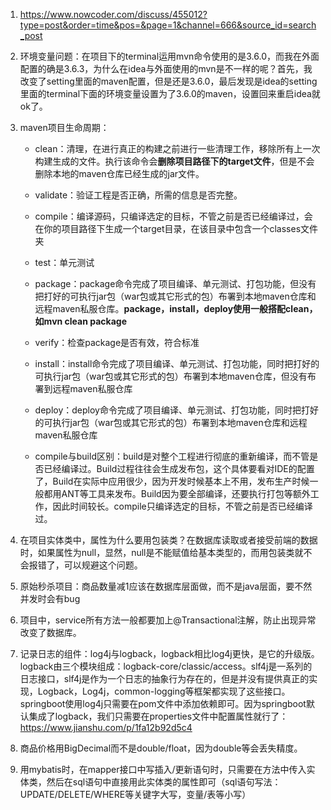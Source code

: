 1. https://www.nowcoder.com/discuss/455012?type=post&order=time&pos=&page=1&channel=666&source_id=search_post

2. 环境变量问题：在项目下的terminal运用mvn命令使用的是3.6.0，而我在外面配置的确是3.6.3，为什么在idea与外面使用的mvn是不一样的呢？首先，我改变了setting里面的maven配置，但是还是3.6.0，最后发现是idea的setting里面的terminal下面的环境变量设置为了3.6.0的maven，设置回来重启idea就ok了。

3. maven项目生命周期：

   - clean：清理，在进行真正的构建之前进行一些清理工作，移除所有上一次构建生成的文件。执行该命令会**删除项目路径下的target文件**，但是不会删除本地的maven仓库已经生成的jar文件。

   - validate：验证工程是否正确，所需的信息是否完整。

   - compile：编译源码，只编译选定的目标，不管之前是否已经编译过，会在你的项目路径下生成一个target目录，在该目录中包含一个classes文件夹
   - test：单元测试
   - package：package命令完成了项目编译、单元测试、打包功能，但没有把打好的可执行jar包（war包或其它形式的包）布署到本地maven仓库和远程maven私服仓库。**package，install，deploy使用一般搭配clean，如mvn clean package**
   - verify：检查package是否有效，符合标准
   - install：install命令完成了项目编译、单元测试、打包功能，同时把打好的可执行jar包（war包或其它形式的包）布署到本地maven仓库，但没有布署到远程maven私服仓库
   - deploy：deploy命令完成了项目编译、单元测试、打包功能，同时把打好的可执行jar包（war包或其它形式的包）布署到本地maven仓库和远程maven私服仓库
   - compile与build区别：build是对整个工程进行彻底的重新编译，而不管是否已经编译过。Build过程往往会生成发布包，这个具体要看对IDE的配置了，Build在实际中应用很少，因为开发时候基本上不用，发布生产时候一般都用ANT等工具来发布。Build因为要全部编译，还要执行打包等额外工作，因此时间较长。compile只编译选定的目标，不管之前是否已经编译过。

4. 在项目实体类中，属性为什么要用包装类？在数据库读取或者接受前端的数据时，如果属性为null，显然，null是不能赋值给基本类型的，而用包装类就不会报错了，可以规避这个问题。

5. 原始秒杀项目：商品数量减1应该在数据库层面做，而不是java层面，要不然并发时会有bug

6. 项目中，service所有方法一般都要加上@Transactional注解，防止出现异常改变了数据库。

7. 记录日志的组件：log4j与logback，logback相比log4j更快，是它的升级版。logback由三个模块组成：logback-core/classic/access。slf4j是一系列的日志接口，slf4j是作为一个日志的抽象行为存在的，但是并没有提供真正的实现，Logback，Log4j，common-logging等框架都实现了这些接口。springboot使用log4j只需要在pom文件中添加依赖即可。因为springboot默认集成了logback，我们只需要在properties文件中配置属性就行了：https://www.jianshu.com/p/1fa12b92d5c4

8. 商品价格用BigDecimal而不是double/float，因为double等会丢失精度。

9. 用mybatis时，在mapper接口中写插入/更新语句时，只需要在方法中传入实体类，然后在sql语句中直接用此实体类的属性即可（sql语句写法：UPDATE/DELETE/WHERE等关键字大写，变量/表等小写）

   

